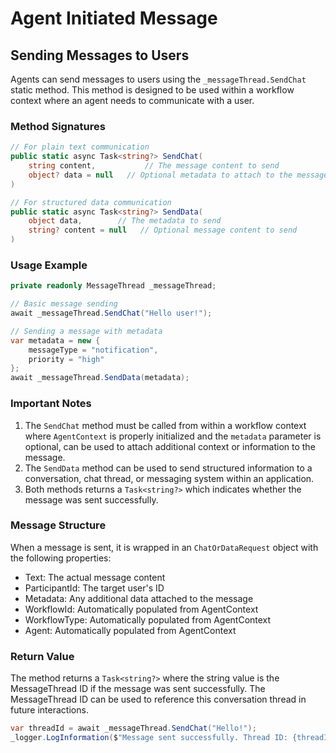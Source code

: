 # Agent Initiated Message

## Sending Messages to Users

Agents can send messages to users using the `_messageThread.SendChat` static method. This method is designed to be used within a workflow context where an agent needs to communicate with a user.

### Method Signatures

```csharp
// For plain text communication
public static async Task<string?> SendChat(
    string content,           // The message content to send
    object? data = null   // Optional metadata to attach to the message
)

// For structured data communication
public static async Task<string?> SendData(
    object data,        // The metadata to send
    string? content = null   // Optional message content to send
)
```

### Usage Example

```csharp
private readonly MessageThread _messageThread;

// Basic message sending
await _messageThread.SendChat("Hello user!");

// Sending a message with metadata
var metadata = new { 
    messageType = "notification",
    priority = "high"
};
await _messageThread.SendData(metadata);
```

### Important Notes

1. The `SendChat` method must be called from within a workflow context where `AgentContext` is properly initialized and the `metadata` parameter is optional, can be used to attach additional context or information to the message.
2. The `SendData` method can be used to send structured information to a conversation, chat thread, or messaging system within an application.
3. Both methods returns a `Task<string?>` which indicates whether the message was sent successfully.

### Message Structure

When a message is sent, it is wrapped in an `ChatOrDataRequest` object with the following properties:

- Text: The actual message content
- ParticipantId: The target user's ID
- Metadata: Any additional data attached to the message
- WorkflowId: Automatically populated from AgentContext
- WorkflowType: Automatically populated from AgentContext
- Agent: Automatically populated from AgentContext

### Return Value

The method returns a `Task<string?>` where the string value is the MessageThread ID if the message was sent successfully. The MessageThread ID can be used to reference this conversation thread in future interactions.

```csharp
var threadId = await _messageThread.SendChat("Hello!");
_logger.LogInformation($"Message sent successfully. Thread ID: {threadId}");
```
